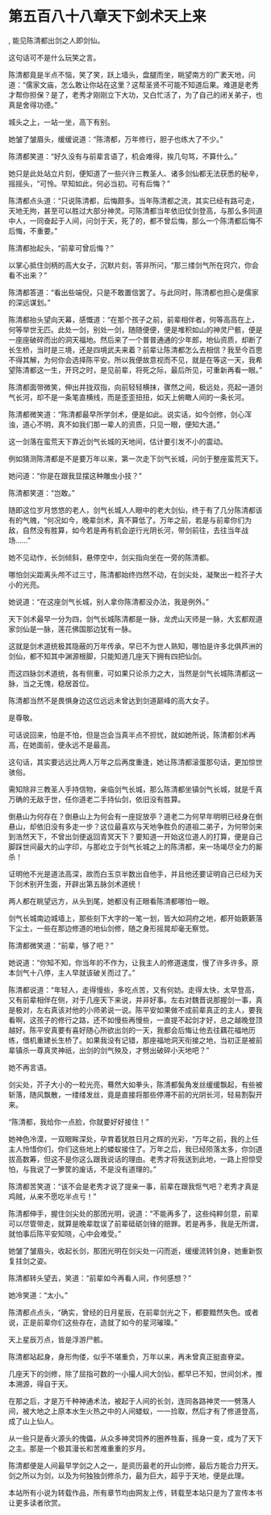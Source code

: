 # 第五百八十八章天下剑术天上来
,  能见陈清都出剑之人即剑仙。
   这句话可不是什么玩笑之言。
   陈清都竟是半点不恼，笑了笑，跃上墙头，盘腿而坐，眺望南方的广袤天地，问道：“儒家文庙，怎么敢让你站在这里？这帮圣贤不可能不知道后果。难道是老秀才帮你担保？是了，老秀才刚刚立下大功，又白忙活了，为了自己的闭关弟子，也真是舍得功德。”
   城头之上，一站一坐，高下有别。
   她皱了皱眉头，缓缓说道：“陈清都，万年修行，胆子也练大了不少。”
   陈清都笑道：“好久没有与前辈言语了，机会难得，挨几句骂，不算什么。”
   她只是此处站立片刻，便知道了一些兴许三教圣人、诸多剑仙都无法获悉的秘辛，摇摇头，“可怜。早知如此，何必当初。可有后悔？”
   陈清都点头道：“只说陈清都，后悔颇多。当年陈清都之流，其实已经有路可走，天地无拘，甚至可以胜过大部分神灵。可陈清都当年依旧仗剑登高，与那么多同道中人，一同奋起于人间，问剑于天，死了的，都不曾后悔，那么一个陈清都后悔不后悔，不重要。”
   陈清都抬起头，“前辈可曾后悔？”
   以掌心抵住剑柄的高大女子，沉默片刻，答非所问，“那三缕剑气所在窍穴，你会看不出来？”
   陈清都答道：“看出些端倪，只是不敢置信罢了。与此同时，陈清都也担心是儒家的深远谋划。”
   陈清都抬头望向天幕，感慨道：“在那个孩子之前，前辈相伴者，何等高高在上，何等举世无匹。此处一剑，别处一剑，随随便便，便是堆积如山的神灵尸骸，便是一座座破碎而出的洞天福地。然后来了一个普普通通的少年郎，地仙资质，却断了长生桥，当时是三境，还是四境武夫来着？前辈让陈清都怎么去相信？我至今百思不得其解，为何你会选择陈平安。所以我便故意视而不见，就是在等这一天，我希望陈清都这一生，开窍之时，是见前辈，将死之际，最后所见，可重新再看一眼。”
   陈清都面带微笑，伸出并拢双指，向前轻轻横抹，骤然之间，极远处，亮起一道剑气长河，却不是一条笔直横线，而是歪歪扭扭，如天上俯瞰人间的一条长河。
   陈清都微笑道：“陈清都最早所学剑术，便是如此。说实话，如今剑修，剑心浑浊，道心不明，真不如我们那一辈人的资质，只见一眼，便知大道。”
   这一剑落在蛮荒天下靠近剑气长城的天地间，估计要引发不小的震动。
   例如猜测陈清都是不是要万年以来，第一次走下剑气长城，问剑于整座蛮荒天下。
   她问道：“你是在跟我显摆这种雕虫小技？”
   陈清都笑道：“岂敢。”
   随即这位岁月悠悠的老人，剑气长城人人眼中的老大剑仙，终于有了几分陈清都该有的气魄，“何况如今，晚辈剑术，真不算低了。万年之前，若是与前辈你们为敌，自然没有胜算，如今若是再有机会逆行光阴长河，带剑前往，去往当年战场……”
   她不见动作，长剑倾斜，悬停空中，剑尖指向坐在一旁的陈清都。
   哪怕剑尖距离头颅不过三寸，陈清都始终岿然不动，在剑尖处，凝聚出一粒芥子大小的光亮。
   她说道：“在这座剑气长城，别人拿你陈清都没办法，我是例外。”
   天下剑术最早一分为四，剑气长城陈清都是一脉，龙虎山天师是一脉，大玄都观道家剑仙是一脉，莲花佛国那边犹有一脉。
   这就是剑术道统极其隐蔽的万年传承，早已不为世人熟知，哪怕是许多北俱芦洲的剑仙，都不知其中渊源根脚，只能知道几座天下拥有四把仙剑。
   而这四脉剑术道统，各有侧重，可如果只论杀力之大，当然是剑气长城陈清都这一脉，当之无愧，稳居首位。
   陈清都当然不是畏惧身边这位远远未曾达到剑道巅峰的高大女子。
   是尊敬。
   可话说回来，怕是不怕，但是岂会当真半点不担忧，就如她所说，陈清都剑术再高，在她面前，便永远不是最高。
   这句话，其实要远远比两人万年之后再度重逢，她让陈清都滚蛋那句话，更加惊世骇俗。
   需知除非三教圣人手持信物，亲临剑气长城，那么陈清都坐镇剑气长城，就是千真万确的无敌于世，任你道老二手持仙剑，依旧没有胜算。
   倒悬山为何存在？倒悬山上为何会有一座捉放亭？道老二为何早年明明已经身在倒悬山，却依旧没有多走一步？这位最喜欢与天地争胜负的道祖二弟子，为何带剑来到浩然天下，不曾出剑便返回青冥天下？要知道一开始这位道人的打算，便是自己脚踩世间最大的山字印，与那屹立于剑气长城之上的陈清都，来一场竭尽全力的厮杀！
   证明他不光是道法高深，故而白玉京半数出自他手，并且他还要证明自己已经为天下剑术别开生面，开辟出第五脉剑术道统！
   两人都在眺望远方，从头到尾，她都没有正眼看陈清都哪怕一眼。
   剑气长城南边城墙上，那些刻下大字的一笔一划，皆大如洞府之地，都开始簌簌落下尘土，一些在那边修道的地仙剑修，随之身形摇晃却毫无察觉。
   陈清都微笑道：“前辈，够了吧？”
   她说道：“你知不知，你当年的不作为，让我主人的修道速度，慢了许多许多。原本剑气十八停，主人早就该破关而过了。”
   陈清都说道：“年轻人，走得慢些，多吃点苦，又有何妨。走得太快，太早登高，又有前辈相伴在侧，对于几座天下来说，并非好事。左右对魏晋说那握剑一事，真是极对，左右真该对他的小师弟说一说。陈平安如果做不成前辈真正的主人，要我看啊，这孩子的修行之路，还不如慢些再慢些，一直提不起剑才好，总之越晚登顶越好。陈平安真要有喜好随心所欲出剑的一天，我都会后悔让他去往藕花福地历练，借机重建长生桥了。如果我没有记错，那座福地洞天衔接之地，当初正是被前辈镇杀一尊真灵神祇，出剑的剑气殃及，才劈出破碎小天地吧？”
   她不再言语。
   剑尖处，芥子大小的一粒光亮，蓦然大如拳头，陈清都鬓角发丝缓缓飘起，有些被斩落，随风飘散，一缕缕发丝，竟是直接将那些停滞不前的光阴长河，轻易割裂开来。
   “陈清都，我给你一点脸，你就要好好接住！”
   她神色冷漠，一双眼眸深处，孕育着犹胜日月之辉的光彩，“万年之前，我的上任主人怜惜你们，你们这些地上的蝼蚁接住了。万年之后，我已经陨落太多，你剑道拔高数筹，但这不是你这么跟我说话的理由。老秀才将我送到此地，一路上担惊受怕，与我说了一箩筐的废话，不是没有道理的。”
   陈清都苦笑道：“该不会是老秀才说了提亲一事，前辈在跟我怄气吧？老秀才真是鸡贼，从来不愿吃半点亏！”
   陈清都伸手，握住剑尖处的那团光明，说道：“不能再多了，这些纯粹剑意，前辈可以尽管带走，就算是晚辈耽误了前辈砥砺剑锋的赔罪。若是再多，我是无所谓，就怕事后陈平安知晓，心中会难受。”
   她皱了皱眉头，收起长剑，那团光明在剑尖处一闪而逝，缓缓流转剑身，她重新恢复拄剑之姿。
   陈清都转头望去，笑道：“前辈如今再看人间，作何感想？”
   她冷笑道：“太小。”
   陈清都点点头，“确实，曾经的日月星辰，在前辈剑光之下，都要黯然失色。或者说，正是前辈你们这些存在，造就了如今的星河璀璨。”
   天上星辰万点，皆是浮游尸骸。
   陈清都站起身，身形佝偻，似乎不堪重负，万年以来，再未曾真正挺直脊梁。
   几座天下的剑修，除了屈指可数的一小撮人间大剑仙，都早已不知，世间剑术，推本溯源，得自于天。
   在那之后，才是万千种神通术法，被起于人间的长剑，连同各路神灵一一劈落人间，被大地之上原本水生火热之中的人间蝼蚁，一一捡取，然后才有了修道登高，成了山上仙人。
   从一些只是香火源头的傀儡，从众多神灵饲养的圈养牲畜，摇身一变，成为了天下之主。那是一个极其漫长和苦难重重的岁月。
   陈清都便是人间最早学剑之人之一，是资历最老的开山剑修，最后方能合力开天。剑之所以为剑，以及为何独独剑修杀力，最为巨大，超乎于天地，便是此理。
  本站所有小说为转载作品，所有章节均由网友上传，转载至本站只是为了宣传本书让更多读者欣赏。